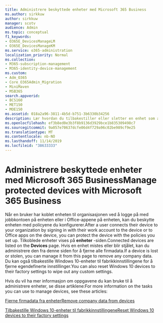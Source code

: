 ```yaml
---
title: Administrere beskyttede enheter med Microsoft 365 Business
ms.author: sirkkuw
author: sirkkuw
manager: scotv
audience: Admin
ms.topic: conceptual
f1_keywords:
- O365E_DevicesManageLM
- O365E_DevicesManageKM
ms.service: o365-administration
localization_priority: Normal
ms.collection:
- M365-subscription-management
- M365-identity-device-management
ms.custom:
- Adm_O365
- Core_O365Admin_Migration
- MiniMaven
- MSB365
search.appverid:
- BCS160
- MET150
- MOE150
ms.assetid: 018a2a96-3811-4b5d-b751-3b6330b34256
description: Lær hvordan du tilbakestiller eller sletter en enhet som administreres gjennom beskyttelses policyer.
ms.openlocfilehash: ef3b8ed0e3b3f8b9136d3929bce1b835309498c7
ms.sourcegitcommit: 9a057e70637dcfe06d4f729a96c02be989cf9e25
ms.translationtype: MT
ms.contentlocale: nb-NO
ms.lasthandoff: 11/14/2019
ms.locfileid: "38633333"
---
```

# <a name="manage-protected-devices-with-microsoft-365-business"></a><span data-ttu-id="52e2a-103">Administrere beskyttede enheter med Microsoft 365 Business</span><span class="sxs-lookup"><span data-stu-id="52e2a-103">Manage protected devices with Microsoft 365 Business</span></span>

<span data-ttu-id="52e2a-104">Når en bruker har koblet enheten til organisasjonen ved å logge på med jobbkontoen på enheten eller i Office-appene på enheten, kan du beskytte enheten med policyene du konfigurerer.</span><span class="sxs-lookup"><span data-stu-id="52e2a-104">After a user connects their device to your organization by signing in with their work account to the device or to Office apps on the device, you can protect the device with the policies you set up.</span></span> <span data-ttu-id="52e2a-105">Tilkoblede enheter vises på **enheter** -siden.</span><span class="sxs-lookup"><span data-stu-id="52e2a-105">Connected devices are listed on the **Devices** page.</span></span> <span data-ttu-id="52e2a-106">Hvis en enhet mistes eller blir stjålet, kan du administrere den fra denne siden for å fjerne alle firmadata.</span><span class="sxs-lookup"><span data-stu-id="52e2a-106">If a device is lost or stolen, you can manage it from this page to remove any company data.</span></span> <span data-ttu-id="52e2a-107">Du kan også tilbakestille Windows 10-enheter til fabrikkinnstillingene for å fjerne egendefinerte innstillinger.</span><span class="sxs-lookup"><span data-stu-id="52e2a-107">You can also reset Windows 10 devices to their factory settings to wipe out any custom settings.</span></span> 

<span data-ttu-id="52e2a-108">Hvis du vil ha mer informasjon om oppgavene du kan bruke til å administrere enheter, se disse artiklene:</span><span class="sxs-lookup"><span data-stu-id="52e2a-108">For more information on the tasks you can use to manage devices, see these articles:</span></span> 
  
[<span data-ttu-id="52e2a-109">Fjerne firmadata fra enheter</span><span class="sxs-lookup"><span data-stu-id="52e2a-109">Remove company data from devices</span></span>](remove-company-data.md)
  
[<span data-ttu-id="52e2a-110">Tilbakestille Windows 10-enheter til fabrikkinnstillingene</span><span class="sxs-lookup"><span data-stu-id="52e2a-110">Reset Windows 10 devices to their factory settings</span></span>](reset-devices-to-factory-settings.md)
  


